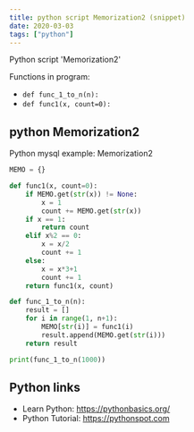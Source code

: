 ```yaml
---
title: python script Memorization2 (snippet)
date: 2020-03-03
tags: ["python"]
---
```

Python script 'Memorization2'

Functions in program: 
* `def func_1_to_n(n):`
* `def func1(x, count=0):`

## python Memorization2

Python mysql example: Memorization2

```python
MEMO = {}

def func1(x, count=0):
    if MEMO.get(str(x)) != None:
        x = 1
        count += MEMO.get(str(x))
    if x == 1:
        return count
    elif x%2 == 0:
        x = x/2
        count += 1
    else:
        x = x*3+1
        count += 1
    return func1(x, count)

def func_1_to_n(n):
    result = []
    for i in range(1, n+1):
        MEMO[str(i)] = func1(i)
        result.append(MEMO.get(str(i)))
    return result

print(func_1_to_n(1000))

```

## Python links

- Learn Python: https://pythonbasics.org/
- Python Tutorial: https://pythonspot.com
